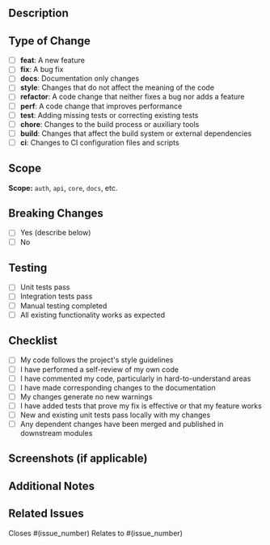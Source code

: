 ## Description

<!-- Provide a brief description of the changes in this PR -->

## Type of Change

<!-- Mark relevant options with 'x' -->

- [ ] **feat**: A new feature
- [ ] **fix**: A bug fix
- [ ] **docs**: Documentation only changes
- [ ] **style**: Changes that do not affect the meaning of the code
- [ ] **refactor**: A code change that neither fixes a bug nor adds a feature
- [ ] **perf**: A code change that improves performance
- [ ] **test**: Adding missing tests or correcting existing tests
- [ ] **chore**: Changes to the build process or auxiliary tools
- [ ] **build**: Changes that affect the build system or external dependencies
- [ ] **ci**: Changes to CI configuration files and scripts

## Scope

<!-- What component(s) does this change affect? -->

**Scope:** `auth`, `api`, `core`, `docs`, etc.

## Breaking Changes

<!-- Does this PR introduce breaking changes? -->

- [ ] Yes (describe below)
- [ ] No

<!-- If yes, describe the breaking changes -->

## Testing

<!-- Describe the tests you ran and their results -->

- [ ] Unit tests pass
- [ ] Integration tests pass
- [ ] Manual testing completed
- [ ] All existing functionality works as expected

## Checklist

<!-- Ensure all items are completed before submitting -->

- [ ] My code follows the project's style guidelines
- [ ] I have performed a self-review of my own code
- [ ] I have commented my code, particularly in hard-to-understand areas
- [ ] I have made corresponding changes to the documentation
- [ ] My changes generate no new warnings
- [ ] I have added tests that prove my fix is effective or that my feature works
- [ ] New and existing unit tests pass locally with my changes
- [ ] Any dependent changes have been merged and published in downstream modules

## Screenshots (if applicable)

<!-- Add screenshots to help explain your changes -->

## Additional Notes

<!-- Any additional information that reviewers should know -->

## Related Issues

<!-- Link to any related issues -->

Closes #(issue_number)
Relates to #(issue_number)
